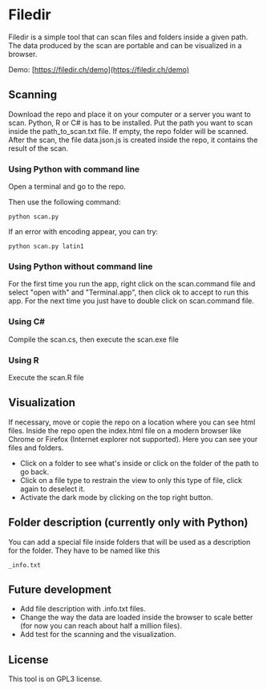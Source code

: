 # Filedir
Filedir is a simple tool that can scan files and folders inside a given path.
The data produced by the scan are portable and can be visualized in a browser.

Demo: [https://filedir.ch/demo](https://filedir.ch/demo)

## Scanning
Download the repo and place it on your computer or a server you want to scan. 
Python, R or C# is has to be installed.
Put the path you want to scan inside the path_to_scan.txt file.
If empty, the repo folder will be scanned.
After the scan, the file data.json.js is created inside the repo, it contains the result of the scan.

### Using Python with command line
Open a terminal and go to the repo.

Then use the following command:
```
python scan.py
```
If an error with encoding appear, you can try:
```
python scan.py latin1
```

### Using Python without command line
For the first time you run the app, right click on the scan.command file and select "open with" and "Terminal.app", then click ok to accept to run this app. For the next time you just have to double click on scan.command file.

### Using C\#
Compile the scan.cs, then execute the scan.exe file

### Using R
Execute the scan.R file

## Visualization
If necessary, move or copie the repo on a location where you can see html files.
Inside the repo open the index.html file on a modern browser like Chrome or Firefox (Internet explorer not supported).
Here you can see your files and folders.
- Click on a folder to see what's inside or click on the folder of the path to go back.
- Click on a file type to restrain the view to only this type of file, click again to deselect it.
- Activate the dark mode by clicking on the top right button.

## Folder description (currently only with Python)
You can add a special file inside folders that will be used as a description for the folder.
They have to be named like this
```
_info.txt
```

## Future development
- Add file description with .info.txt files.
- Change the way the data are loaded inside the browser to scale better (for now you can reach about half a million files).
- Add test for the scanning and the visualization.

## License
This tool is on GPL3 license.
